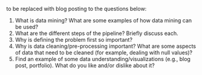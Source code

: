 to be replaced with blog posting to the questions below:

1.	What is data mining? What are some examples of how data mining can be used?
2.	What are the different steps of the pipeline? Briefly discuss each.
3.	Why is defining the problem first so important?
4.	Why is data cleaning/pre-processing important?
    What are some aspects of data that need to be cleaned (for example, dealing with null values)?
5.	Find an example of some data understanding/visualizations (e.g., blog post, portfolio).
    What do you like and/or dislike about it?
